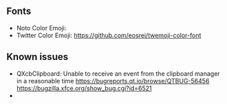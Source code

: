 Fonts
-----
* Noto Color Emoji: 
* Twitter Color Emoji: https://github.com/eosrei/twemoji-color-font



Known issues
------------
* QXcbClipboard: Unable to receive an event from the clipboard manager in a reasonable time
  https://bugreports.qt.io/browse/QTBUG-56456
  https://bugzilla.xfce.org/show_bug.cgi?id=6521
* 